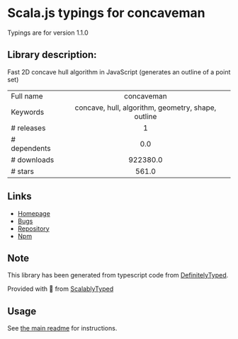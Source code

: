 
# Scala.js typings for concaveman

Typings are for version 1.1.0

## Library description:
Fast 2D concave hull algorithm in JavaScript (generates an outline of a point set)

|                    |                 |
| ------------------ | :-------------: |
| Full name          | concaveman |
| Keywords           | concave, hull, algorithm, geometry, shape, outline |
| # releases         | 1 |
| # dependents       | 0.0 |
| # downloads        | 922380.0 |
| # stars            | 561.0 |

## Links
- [Homepage](https://github.com/mapbox/concaveman#readme)
- [Bugs](https://github.com/mapbox/concaveman/issues)
- [Repository](https://github.com/mapbox/concaveman)
- [Npm](https://www.npmjs.com/package/concaveman)
    


## Note
This library has been generated from typescript code from [DefinitelyTyped](https://definitelytyped.org).

Provided with :purple_heart: from [ScalablyTyped](https://github.com/oyvindberg/ScalablyTyped)

## Usage
See [the main readme](../../readme.md) for instructions.


